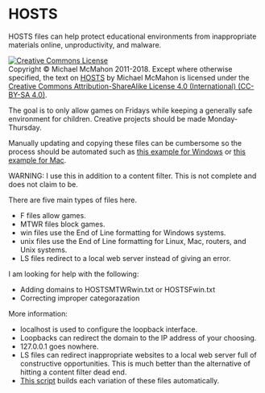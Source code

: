 # HOSTS

HOSTS files can help protect educational environments from inappropriate
materials online, unproductivity, and malware.

<a rel="license" href="http://creativecommons.org/licenses/by-sa/4.0/"><img alt="Creative Commons License" style="border-width:0" src="https://i.creativecommons.org/l/by-sa/4.0/88x31.png" /></a><br>
Copyright © Michael McMahon 2011-2018.  Except where otherwise specified, the
text on [HOSTS](https://github.com/TechnologyClassroom/HOSTS/)
by Michael McMahon is licensed under the
[Creative Commons Attribution-ShareAlike License 4.0 (International) (CC-BY-SA 4.0)](https://creativecommons.org/licenses/by-sa/4.0/).

The goal is to only allow games on Fridays while keeping a generally safe
environment for children.  Creative projects should be made Monday-Thursday.

Manually updating and copying these files can be cumbersome so the process
should be automated such as
[this example for Windows](https://github.com/TechnologyClassroom/BAT/blob/master/dles.bat)
or
[this example for Mac](https://github.com/BlueHillBGCB/bash/blob/master/updatehosts.sh).

WARNING: I use this in addition to a content filter.  This is not complete and
does not claim to be.

There are five main types of files here.

- F files allow games.
- MTWR files block games.
- win files use the End of Line formatting for Windows systems.
- unix files use the End of Line formatting for Linux, Mac, routers, and Unix
  systems.
- LS files redirect to a local web server instead of giving an error.

I am looking for help with the following:

- Adding domains to HOSTSMTWRwin.txt or HOSTSFwin.txt
- Correcting improper categorazation

More information:

- localhost is used to configure the loopback interface.
- Loopbacks can redirect the domain to the IP address of your choosing.
- 127.0.0.1 goes nowhere.
- LS files can redirect inappropriate websites to a local web server full of
  constructive opportunities.  This is much better than the alternative of
  hitting a content filter dead end.
- [This script](https://github.com/BlueHillBGCB/bash/blob/master/updateallhosts.sh)
  builds each variation of these files automatically.
